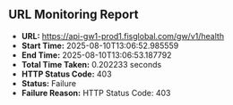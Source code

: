 ## URL Monitoring Report

- **URL:** https://api-gw1-prod1.fisglobal.com/gw/v1/health
- **Start Time:** 2025-08-10T13:06:52.985559
- **End Time:** 2025-08-10T13:06:53.187792
- **Total Time Taken:** 0.202233 seconds
- **HTTP Status Code:** 403
- **Status:** Failure
- **Failure Reason:** HTTP Status Code: 403
